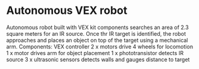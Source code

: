 # Autonomous VEX robot
 Autonomous robot built with VEX kit components searches an area of 2.3 square meters for an IR source. Once thr IR target is identified, the robot approaches and places an object on top of the target using a mechanical arm.
 Components: 
  VEX controller
  2 x motors drive 4 wheels for locomotion
  1 x motor drives arm for object placement
  1 x phototransistor detects IR source
  3 x ultrasonic sensors detects walls and gauges distance to target

